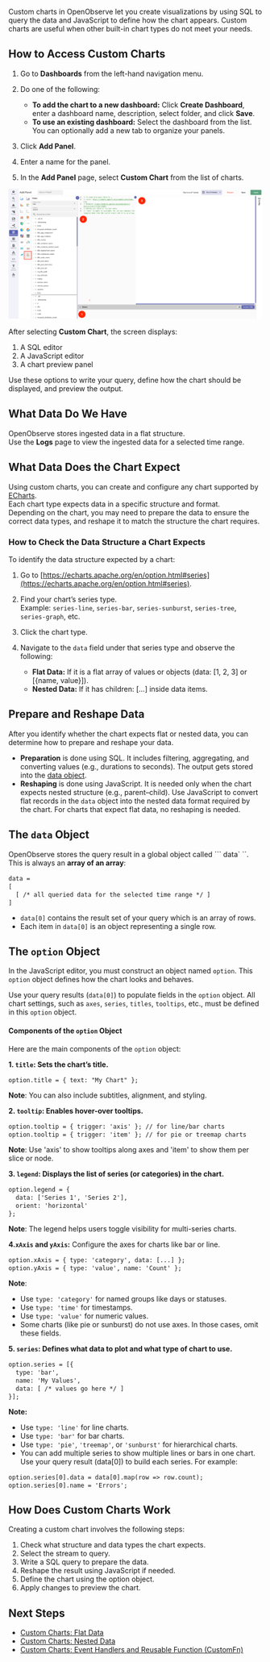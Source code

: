 Custom charts in OpenObserve let you create visualizations by using SQL to query the data and JavaScript to define how the chart appears. 
Custom charts are useful when other built-in chart types do not meet your needs.

## How to Access Custom Charts

1. Go to **Dashboards** from the left-hand navigation menu.  
2. Do one of the following:   

    - **To add the chart to a new dashboard:** Click **Create Dashboard**, enter a dashboard name, description, select folder, and click **Save**.  
    - **To use an existing dashboard:** Select the dashboard from the list. You can optionally add a new tab to organize your panels.  

3. Click **Add Panel**.  
4. Enter a name for the panel.  
5. In the **Add Panel** page, select **Custom Chart** from the list of charts.

![custom-chart](../../../images/custom-chart.png)

After selecting **Custom Chart**, the screen displays: 

1. A SQL editor  
2. A JavaScript editor  
3. A chart preview panel

Use these options to write your query, define how the chart should be displayed, and preview the output.

## What Data Do We Have

OpenObserve stores ingested data in a flat structure.   
Use the **Logs** page to view the ingested data for a selected time range. 

## What Data Does the Chart Expect

Using custom charts, you can create and configure any chart supported by [ECharts](https://echarts.apache.org/examples/en/).  
Each chart type expects data in a specific structure and format.  
Depending on the chart, you may need to prepare the data to ensure the correct data types, and reshape it to match the structure the chart requires.

### How to Check the Data Structure a Chart Expects

To identify the data structure expected by a chart: 

1. Go to [https://echarts.apache.org/en/option.html#series](https://echarts.apache.org/en/option.html#series).  
2. Find your chart’s series type.  
   Example: `series-line`, `series-bar`, `series-sunburst`, `series-tree`, `series-graph`, etc.  
3. Click the chart type.  
4. Navigate to the `data` field under that series type and observe the following: 

    - **Flat Data:** If it is a flat array of values or objects (data: [1, 2, 3] or [{name, value}]).   
    - **Nested Data:** If it has children: [...] inside data items. 

## Prepare and Reshape Data

After you identify whether the chart expects flat or nested data, you can determine how to prepare and reshape your data.

- **Preparation** is done using SQL. It includes filtering, aggregating, and converting values (e.g., durations to seconds). The output gets stored into the [data object](#heading=h.v1k313w3r22s).  
- **Reshaping** is done using JavaScript. It is needed only when the chart expects nested structure (e.g., parent–child). Use JavaScript to convert flat records in the `data` object into the nested data format required by the chart. For charts that expect flat data, no reshaping is needed. 

## The `data` Object 

OpenObserve stores the query result in a global object called ``` data` ``. This is always an **array of an array**:

```linenums="1"
data = 
[
  [ /* all queried data for the selected time range */ ]
]
```

- `data[0]` contains the result set of your query which is an array of rows.  
- Each item in `data[0]` is an object representing a single row.

## The `option` Object

In the JavaScript editor, you must construct an object named `option`. 
This `option` object defines how the chart looks and behaves. 

Use your query results (`data[0]`) to populate fields in the `option` object. All chart settings, such as `axes`, `series`, `titles`, `tooltips`, etc., must be defined in this `option` object. 

#### Components of the `option` Object

Here are the main components of the `option` object:

**1. `title`: Sets the chart’s title.**

``` linenums="1" 
option.title = { text: "My Chart" };  
```  
**Note**: You can also include subtitles, alignment, and styling.

**2. `tooltip`: Enables hover-over tooltips.**  
```linenums="1"  
option.tooltip = { trigger: 'axis' }; // for line/bar charts  
option.tooltip = { trigger: 'item' }; // for pie or treemap charts  
```  
**Note**: Use 'axis' to show tooltips along axes and 'item' to show them per slice or node.

**3. `legend`: Displays the list of series (or categories) in the chart.**

```linenums="1"  
option.legend = {   
  data: ['Series 1', 'Series 2'],  
  orient: 'horizontal'   
};  
```  
**Note**: The legend helps users toggle visibility for multi-series charts.

**4.`xAxis` and `yAxis`:** Configure the axes for charts like bar or line.

```linenums="1"  
option.xAxis = { type: 'category', data: [...] };  
option.yAxis = { type: 'value', name: 'Count' };  
```  
**Note**: 

* Use `type: 'category'` for named groups like days or statuses.  
* Use `type: 'time'` for timestamps.  
* Use `type: 'value'` for numeric values.  
* Some charts (like pie or sunburst) do not use axes. In those cases, omit these fields.

**5. `series`: Defines what data to plot and what type of chart to use.**  
```linenums="1"  
option.series = [{  
  type: 'bar',  
  name: 'My Values',  
  data: [ /* values go here */ ]  
}];  
```  
**Note:** 

- Use `type: 'line'` for line charts.  
- Use `type: 'bar'` for bar charts.  
- Use `type: 'pie'`, `'treemap'`, or `'sunburst'` for hierarchical charts.  
- You can add multiple series to show multiple lines or bars in one chart. Use your query result (data[0]) to build each series. For example:

```linenums="1"  
option.series[0].data = data[0].map(row => row.count);  
option.series[0].name = 'Errors';

```

## How Does Custom Charts Work

Creating a custom chart involves the following steps:

1. Check what structure and data types the chart expects.  
2. Select the stream to query.  
3. Write a SQL query to prepare the data.  
4. Reshape the result using JavaScript if needed.  
5. Define the chart using the option object.  
6. Apply changes to preview the chart.

## Next Steps

* [Custom Charts: Flat Data](custom-charts-flat-data.md)  
* [Custom Charts: Nested Data](custom-charts-nested-data.md)  
* [Custom Charts: Event Handlers and Reusable Function (CustomFn)](custom-charts-event-handlers-and-custom-functions.md) 
